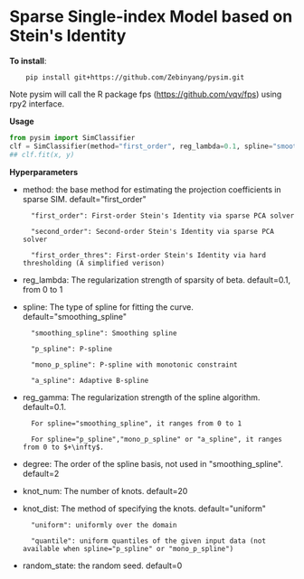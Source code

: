 # Sparse Single-index Model based on Stein's Identity

**To install**:
    
```sheel
    pip install git+https://github.com/Zebinyang/pysim.git
```

Note pysim will call the R package fps (https://github.com/vqv/fps) using rpy2 interface. 

**Usage**

```python
from pysim import SimClassifier
clf = SimClassifier(method="first_order", reg_lambda=0.1, spline="smoothing_spline", reg_gamma=10, knot_num=20, knot_dist="uniform", degree=2, random_state=0)
## clf.fit(x, y)
```

**Hyperparameters**

- method: the base method for estimating the projection coefficients in sparse SIM. default="first_order"

        "first_order": First-order Stein's Identity via sparse PCA solver

        "second_order": Second-order Stein's Identity via sparse PCA solver

        "first_order_thres": First-order Stein's Identity via hard thresholding (A simplified verison)        
    
- reg_lambda: The regularization strength of sparsity of beta. default=0.1, from 0 to 1 

- spline: The type of spline for fitting the curve. default="smoothing_spline"
        
        "smoothing_spline": Smoothing spline

        "p_spline": P-spline

        "mono_p_spline": P-spline with monotonic constraint
        
        "a_spline": Adaptive B-spline

- reg_gamma: The regularization strength of the spline algorithm. default=0.1.

        For spline="smoothing_spline", it ranges from 0 to 1 
        
        For spline="p_spline","mono_p_spline" or "a_spline", it ranges from 0 to $+\infty$.

- degree: The order of the spline basis, not used in "smoothing_spline". default=2

- knot_num: The number of knots. default=20

- knot_dist: The method of specifying the knots. default="uniform"

        "uniform": uniformly over the domain
        
        "quantile": uniform quantiles of the given input data (not available when spline="p_spline" or "mono_p_spline")

- random_state: the random seed. default=0